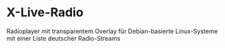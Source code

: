 # X-Live-Radio
Radioplayer mit transparentem Overlay für Debian-basierte Linux-Systeme 
mit einer Liste deutscher Radio-Streams
